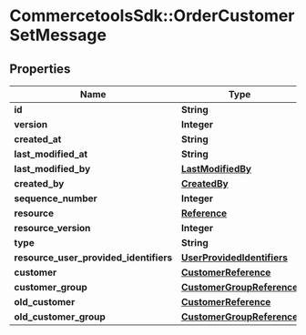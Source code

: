 # CommercetoolsSdk::OrderCustomerSetMessage

## Properties
Name | Type | Description | Notes
------------ | ------------- | ------------- | -------------
**id** | **String** |  | [optional] 
**version** | **Integer** |  | [optional] 
**created_at** | **String** |  | [optional] 
**last_modified_at** | **String** |  | [optional] 
**last_modified_by** | [**LastModifiedBy**](LastModifiedBy.md) |  | [optional] 
**created_by** | [**CreatedBy**](CreatedBy.md) |  | [optional] 
**sequence_number** | **Integer** |  | [optional] 
**resource** | [**Reference**](Reference.md) |  | [optional] 
**resource_version** | **Integer** |  | [optional] 
**type** | **String** |  | [optional] 
**resource_user_provided_identifiers** | [**UserProvidedIdentifiers**](UserProvidedIdentifiers.md) |  | [optional] 
**customer** | [**CustomerReference**](CustomerReference.md) |  | [optional] 
**customer_group** | [**CustomerGroupReference**](CustomerGroupReference.md) |  | [optional] 
**old_customer** | [**CustomerReference**](CustomerReference.md) |  | [optional] 
**old_customer_group** | [**CustomerGroupReference**](CustomerGroupReference.md) |  | [optional] 


